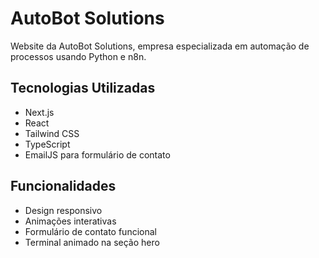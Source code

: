 # AutoBot Solutions

Website da AutoBot Solutions, empresa especializada em automação de processos usando Python e n8n.

## Tecnologias Utilizadas

- Next.js
- React
- Tailwind CSS
- TypeScript
- EmailJS para formulário de contato

## Funcionalidades

- Design responsivo
- Animações interativas
- Formulário de contato funcional
- Terminal animado na seção hero
